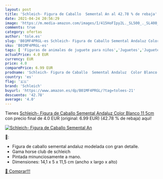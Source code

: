 ```yaml
---
layout: post
title: 'Schleich- Figura de Caballo  Semental An al 42.78 % de rebaja'
date: 2021-04-24 20:56:29
image: 'https://m.media-amazon.com/images/I/415HoFIpy2L._SL500_._SL400_.jpg'
comments: true
category: ofertas
author: 'tole.es'
slug: 'B01MF4PRGL-es Schleich- Figura de Caballo Semental Andaluz Color Blanco...'
sku: 'B01MF4PRGL-es'
tags: [ 'Figuras de animales de juguete para niños','Juguetes','Juguetes y juegos','Muñecos y figuras','schleich','schleich-', ]
actualPrice: 4.0 EUR
currency: EUR
price: 4.0
comparePrice: 6.99 EUR
prodname: 'Schleich- Figura de Caballo  Semental Andaluz  Color Blanco  11 5cm'
country: 'es'
flag: '🇪🇸'
brand: 'Schleich'
buyurl: 'https://www.amazon.es/dp/B01MF4PRGL/?tag=tolees-21'
descuento: '42.78'
average: '4.0'
---
```


Tienes [Schleich- Figura de Caballo  Semental Andaluz  Color Blanco  11 5cm](https://www.amazon.es/dp/B01MF4PRGL/?tag=tolees-21) con precio final de  4.0 EUR (original: 6.99 EUR) (42.78 %  de rebaja) aqui!

[![Schleich- Figura de Caballo  Semental An](https://m.media-amazon.com/images/I/415HoFIpy2L._SL500_._SL400_.jpg)](https://www.amazon.es/dp/B01MF4PRGL/?tag=tolees-21)

🔎:

- Figura de caballo semental andaluz modelada con gran detalle.
- Gama horse club de schleich
- Pintada minunciosamente a mano.
- Dimensiones: 14,1 x 5 x 11,5 cm (ancho x largo x alto)

[🛒 Comprar!!!](https://www.amazon.es/dp/B01MF4PRGL/?tag=tolees-21)
